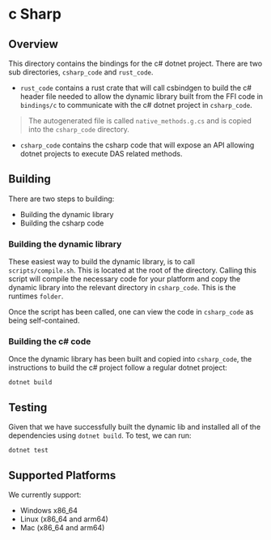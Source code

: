 # c Sharp

## Overview

This directory contains the bindings for the c# dotnet project. There are two sub directories, `csharp_code` and `rust_code`.

- `rust_code` contains a rust crate that will call csbindgen to build the c# header file needed to allow the dynamic library built from the FFI code in `bindings/c` to communicate with the c# dotnet project in `csharp_code`.

 > The autogenerated file is called `native_methods.g.cs` and is copied into the `csharp_code` directory.

- `csharp_code` contains the csharp code that will expose an API allowing dotnet projects to execute DAS related methods.

## Building

There are two steps to building:

- Building the dynamic library
- Building the csharp code

### Building the dynamic library

These easiest way to build the dynamic library, is to call `scripts/compile.sh`. This is located at the root of the directory. Calling this script will compile the necessary code for your platform and copy the dynamic library into the relevant directory in `csharp_code`. This is the runtimes `folder`.

Once the script has been called, one can view the code in `csharp_code` as being self-contained.

### Building the c# code

Once the dynamic library has been built and copied into `csharp_code`, the instructions to build the c# project follow a regular dotnet project:

```
dotnet build
```

## Testing

Given that we have successfully built the dynamic lib and installed all of the dependencies using `dotnet build`. To test, we can run:

```
dotnet test
```

## Supported Platforms

We currently support:

- Windows x86_64
- Linux (x86_64 and arm64)
- Mac (x86_64 and arm64)
